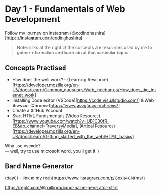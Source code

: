 # Day 1 - Fundamentals of Web Development

Follow my journey on Instagram (@codinghashira)[https://instagram.com/codinghashira] <br>

> Note: links at the right of the concepts are resources used by me to gather information and learn about that particular topic.

## Concepts Practised

- How does the web work? - (Learning Resource)[https://developer.mozilla.org/en-US/docs/Learn/Common_questions/Web_mechanics/How_does_the_Internet_work]
- Installing Code editor (VSCode)[https://code.visualstudio.com/] & Web Browser (Chrome)[https://www.google.com/chrome/]
- Create a GitHub Account
- Start HTML Fundamentals
  (Video Resource)[https://www.youtube.com/watch?v=UB1O30fR-EE&ab_channel=TraversyMedia], (Artical Resource)[https://developer.mozilla.org/en-US/docs/Learn/Getting_started_with_the_web/HTML_basics]

Why use vscode? <br>
-- well, try to use microsoft word, you'll get it ;)

## Band Name Generator

(day01 - link to my reel)[https://www.instagram.com/p/Cxxit4GNfms/]

https://replit.com/@phillipra/band-name-generator-start
